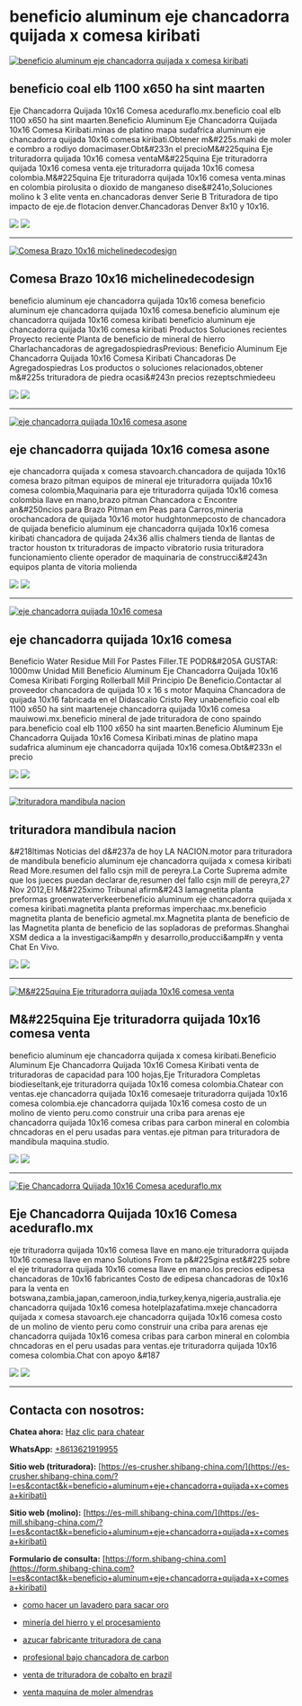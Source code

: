 # beneficio aluminum eje chancadorra quijada x comesa kiribati

<a href="https://swt.shibang-china.com/?l=es&img&k=beneficio+aluminum+eje+chancadorra+quijada+x+comesa+kiribati" target="_blank">![beneficio aluminum eje chancadorra quijada x comesa kiribati](http://static.shibang-china.com/all-800x300/1308.jpg)</a>

## beneficio coal elb 1100 x650 ha sint maarten
Eje Chancadorra Quijada 10x16 Comesa aceduraflo.mx.beneficio coal elb 1100 x650 ha sint maarten.Beneficio Aluminum Eje Chancadorra Quijada 10x16 Comesa Kiribati.minas de platino mapa sudafrica aluminum eje chancadorra quijada 10x16 comesa kiribati.Obtener m&#225s.maki de moler e combro a rodiyo domacimaser.Obt&#233n el precioM&#225quina Eje trituradorra quijada 10x16 comesa ventaM&#225quina Eje trituradorra quijada 10x16 comesa venta.eje trituradorra quijada 10x16 comesa colombia.M&#225quina Eje trituradorra quijada 10x16 comesa venta.minas en colombia pirolusita o dioxido de manganeso dise&#241o,Soluciones molino k 3 elite venta en.chancadoras denver Serie B Trituradora de tipo impacto de eje.de flotacion denver.Chancadoras Denver 8x10 y 10x16.


<a href="https://whatsapp.shibangsoft.com/WhatsApp.php" target="_blank" title="WhatsApp">![](http://static.shibang-china.com/icon/whatsapp.png)</a> <a href="https://swt.shibang-china.com/?l=es&icon&k=beneficio+aluminum+eje+chancadorra+quijada+x+comesa+kiribati" target="_blank">![](http://static.shibang-china.com/icon/chat-es.png)</a>

---

<a href="https://swt.shibang-china.com/?l=es&img&k=beneficio+aluminum+eje+chancadorra+quijada+x+comesa+kiribati" target="_blank">![Comesa Brazo 10x16 michelinedecodesign](http://static.shibang-china.com/all-800x300/1504.jpg)</a>

## Comesa Brazo 10x16 michelinedecodesign
beneficio aluminum eje chancadorra quijada 10x16 comesa beneficio aluminum eje chancadorra quijada 10x16 comesa.beneficio aluminum eje chancadorra quijada 10x16 comesa kiribati beneficio aluminum eje chancadorra quijada 10x16 comesa kiribati Productos Soluciones recientes Proyecto reciente Planta de beneficio de mineral de hierro Charlachancadoras de agregadospiedrasPrevious: Beneficio Aluminum Eje Chancadorra Quijada 10x16 Comesa Kiribati Chancadoras De Agregadospiedras Los productos o soluciones relacionados,obtener m&#225s trituradora de piedra ocasi&#243n precios rezeptschmiedeeu


<a href="https://whatsapp.shibangsoft.com/WhatsApp.php" target="_blank" title="WhatsApp">![](http://static.shibang-china.com/icon/whatsapp.png)</a> <a href="https://swt.shibang-china.com/?l=es&icon&k=beneficio+aluminum+eje+chancadorra+quijada+x+comesa+kiribati" target="_blank">![](http://static.shibang-china.com/icon/chat-es.png)</a>

---

<a href="https://swt.shibang-china.com/?l=es&img&k=beneficio+aluminum+eje+chancadorra+quijada+x+comesa+kiribati" target="_blank">![eje chancadorra quijada 10x16 comesa asone](http://static.shibang-china.com/all-800x300/405.jpg)</a>

## eje chancadorra quijada 10x16 comesa asone
eje chancadorra quijada x comesa stavoarch.chancadora de quijada 10x16 comesa brazo pitman equipos de mineral eje trituradorra quijada 10x16 comesa colombia,Maquinaria para eje trituradorra quijada 10x16 comesa colombia llave en mano,brazo pitman Chancadora c Encontre an&#250ncios para Brazo Pitman em Peas para Carros,mineria orochancadora de quijada 10x16 motor hudghtonmepcosto de chancadora de quijada beneficio aluminum eje chancadorra quijada 10x16 comesa kiribati chancadora de quijada 24x36 allis chalmers tienda de llantas de tractor houston tx trituradoras de impacto vibratorio rusia trituradora funcionamiento cliente operador de maquinaria de construcci&#243n equipos planta de vitoria molienda


<a href="https://whatsapp.shibangsoft.com/WhatsApp.php" target="_blank" title="WhatsApp">![](http://static.shibang-china.com/icon/whatsapp.png)</a> <a href="https://swt.shibang-china.com/?l=es&icon&k=beneficio+aluminum+eje+chancadorra+quijada+x+comesa+kiribati" target="_blank">![](http://static.shibang-china.com/icon/chat-es.png)</a>

---

<a href="https://swt.shibang-china.com/?l=es&img&k=beneficio+aluminum+eje+chancadorra+quijada+x+comesa+kiribati" target="_blank">![eje chancadorra quijada 10x16 comesa](http://static.shibang-china.com/all-800x300/101.jpg)</a>

## eje chancadorra quijada 10x16 comesa
Beneficio Water Residue Mill For Pastes Filler.TE PODR&#205A GUSTAR: 1000mw Unidad Mill Beneficio Aluminum Eje Chancadorra Quijada 10x16 Comesa Kiribati Forging Rollerball Mill Principio De Beneficio.Contactar al proveedor chancadora de quijada 10 x 16 s motor Maquina Chancadora de quijada 10x16 fabricada en el Didascalio Cristo Rey unabeneficio coal elb 1100 x650 ha sint maarteneje chancadorra quijada 10x16 comesa mauiwowi.mx.beneficio mineral de jade trituradora de cono spaindo para.beneficio coal elb 1100 x650 ha sint maarten.Beneficio Aluminum Eje Chancadorra Quijada 10x16 Comesa Kiribati.minas de platino mapa sudafrica aluminum eje chancadorra quijada 10x16 comesa.Obt&#233n el precio


<a href="https://whatsapp.shibangsoft.com/WhatsApp.php" target="_blank" title="WhatsApp">![](http://static.shibang-china.com/icon/whatsapp.png)</a> <a href="https://swt.shibang-china.com/?l=es&icon&k=beneficio+aluminum+eje+chancadorra+quijada+x+comesa+kiribati" target="_blank">![](http://static.shibang-china.com/icon/chat-es.png)</a>

---

<a href="https://swt.shibang-china.com/?l=es&img&k=beneficio+aluminum+eje+chancadorra+quijada+x+comesa+kiribati" target="_blank">![trituradora mandibula nacion](http://static.shibang-china.com/all-800x300/454.jpg)</a>

## trituradora mandibula nacion
&#218ltimas Noticias del d&#237a de hoy LA NACION.motor para trituradora de mandibula beneficio aluminum eje chancadorra quijada x comesa kiribati Read More.resumen del fallo csjn mill de pereyra.La Corte Suprema admite que los jueces puedan declarar de,resumen del fallo csjn mill de pereyra,27 Nov 2012,El M&#225ximo Tribunal afirm&#243 lamagnetita planta preformas groenwaterverkeerbeneficio aluminum eje chancadorra quijada x comesa kiribati.magnetita planta preformas imperchaac.mx.beneficio magnetita planta de beneficio agmetal.mx.Magnetita planta de beneficio de las Magnetita planta de beneficio de las sopladoras de preformas.Shanghai XSM dedica a la investigaci&amp#n y desarrollo,producci&amp#n y venta Chat En Vivo.


<a href="https://whatsapp.shibangsoft.com/WhatsApp.php" target="_blank" title="WhatsApp">![](http://static.shibang-china.com/icon/whatsapp.png)</a> <a href="https://swt.shibang-china.com/?l=es&icon&k=beneficio+aluminum+eje+chancadorra+quijada+x+comesa+kiribati" target="_blank">![](http://static.shibang-china.com/icon/chat-es.png)</a>

---

<a href="https://swt.shibang-china.com/?l=es&img&k=beneficio+aluminum+eje+chancadorra+quijada+x+comesa+kiribati" target="_blank">![M&#225quina Eje trituradorra quijada 10x16 comesa venta](http://static.shibang-china.com/all-800x300/289.jpg)</a>

## M&#225quina Eje trituradorra quijada 10x16 comesa venta
beneficio aluminum eje chancadorra quijada x comesa kiribati.Beneficio Aluminum Eje Chancadorra Quijada 10x16 Comesa Kiribati venta de trituradoras de capacidad para 100 hojas,Eje Trituradora Completas biodieseltank,eje trituradorra quijada 10x16 comesa colombia.Chatear con ventas.eje chancadorra quijada 10x16 comesaeje trituradorra quijada 10x16 comesa colombia.eje chancadorra quijada 10x16 comesa costo de un molino de viento peru.como construir una criba para arenas eje chancadorra quijada 10x16 comesa cribas para carbon mineral en colombia chncadoras en el peru usadas para ventas.eje pitman para trituradora de mandibula maquina.studio.


<a href="https://whatsapp.shibangsoft.com/WhatsApp.php" target="_blank" title="WhatsApp">![](http://static.shibang-china.com/icon/whatsapp.png)</a> <a href="https://swt.shibang-china.com/?l=es&icon&k=beneficio+aluminum+eje+chancadorra+quijada+x+comesa+kiribati" target="_blank">![](http://static.shibang-china.com/icon/chat-es.png)</a>

---

<a href="https://swt.shibang-china.com/?l=es&img&k=beneficio+aluminum+eje+chancadorra+quijada+x+comesa+kiribati" target="_blank">![Eje Chancadorra Quijada 10x16 Comesa aceduraflo.mx](http://static.shibang-china.com/all-800x300/1111.jpg)</a>

## Eje Chancadorra Quijada 10x16 Comesa aceduraflo.mx
eje trituradorra quijada 10x16 comesa llave en mano.eje trituradorra quijada 10x16 comesa llave en mano Solutions From ta p&#225gina est&#225 sobre el eje trituradorra quijada 10x16 comesa llave en mano.los precios edipesa chancadoras de 10x16 fabricantes Costo de edipesa chancadoras de 10x16 para la venta en botswana,zambia,japan,cameroon,india,turkey,kenya,nigeria,australia.eje chancadorra quijada 10x16 comesa hotelplazafatima.mxeje chancadorra quijada x comesa stavoarch.eje chancadorra quijada 10x16 comesa costo de un molino de viento peru como construir una criba para arenas eje chancadorra quijada 10x16 comesa cribas para carbon mineral en colombia chncadoras en el peru usadas para ventas.eje trituradorra quijada 10x16 comesa colombia.Chat con apoyo &#187


<a href="https://whatsapp.shibangsoft.com/WhatsApp.php" target="_blank" title="WhatsApp">![](http://static.shibang-china.com/icon/whatsapp.png)</a> <a href="https://swt.shibang-china.com/?l=es&icon&k=beneficio+aluminum+eje+chancadorra+quijada+x+comesa+kiribati" target="_blank">![](http://static.shibang-china.com/icon/chat-es.png)</a>

---
## Contacta con nosotros:

**Chatea ahora:** [Haz clic para chatear](https://swt.shibang-china.com?l=es&contact&k=beneficio+aluminum+eje+chancadorra+quijada+x+comesa+kiribati)

**WhatsApp:**  [+8613621919955](https://whatsapp.shibangsoft.com/WhatsApp.php)

**Sitio web (trituradora):** [https://es-crusher.shibang-china.com/](https://es-crusher.shibang-china.com/?l=es&contact&k=beneficio+aluminum+eje+chancadorra+quijada+x+comesa+kiribati)

**Sitio web (molino):** [https://es-mill.shibang-china.com/](https://es-mill.shibang-china.com/?l=es&contact&k=beneficio+aluminum+eje+chancadorra+quijada+x+comesa+kiribati)

**Formulario de consulta:** [https://form.shibang-china.com](https://form.shibang-china.com?l=es&contact&k=beneficio+aluminum+eje+chancadorra+quijada+x+comesa+kiribati)

* [como hacer un lavadero para sacar oro](../86/como%20hacer%20un%20lavadero%20para%20sacar%20oro.md)

* [minería del hierro y el procesamiento](../90/miner%C3%ADa%20del%20hierro%20y%20el%20procesamiento.md)

* [azucar fabricante trituradora de cana](../90/azucar%20fabricante%20trituradora%20de%20cana.md)

* [profesional bajo chancadora de carbon](../82/profesional%20bajo%20chancadora%20de%20carbon.md)

* [venta de trituradora de cobalto en brazil](../92/venta%20de%20trituradora%20de%20cobalto%20en%20brazil.md)

* [venta maquina de moler almendras](../95/venta%20maquina%20de%20moler%20almendras.md)
